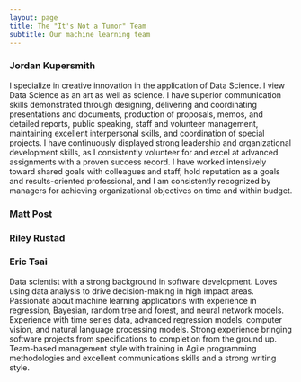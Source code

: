 ```yaml
---
layout: page
title: The "It's Not a Tumor" Team
subtitle: Our machine learning team
---
```



### Jordan Kupersmith

I specialize in creative innovation in the application of Data Science. I view Data Science as an art as well as science. I have superior communication skills demonstrated through designing, delivering and coordinating presentations and documents, production of proposals, memos, and detailed reports, public speaking, staff and volunteer management, maintaining excellent interpersonal skills, and coordination of special projects. I have continuously displayed strong leadership and organizational development skills, as I consistently volunteer for and excel at advanced assignments with a proven success record. I have worked intensively toward shared goals with colleagues and staff, hold reputation as a goals and results-oriented professional, and I am consistently recognized by managers for achieving organizational objectives on time and within budget.

### Matt Post


### Riley Rustad


### Eric Tsai

Data scientist with a strong background in software development. Loves using data analysis to drive decision-making in high impact areas.  Passionate about machine learning applications with experience in regression, Bayesian, random tree and forest, and neural network models.  Experience with time series data, advanced regression models, computer vision, and natural language processing models. Strong experience bringing software projects from specifications to completion from the ground up.  Team-based management style with training in Agile programming methodologies and excellent communications skills and a strong writing style.

